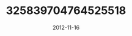 ---
title: "325839704764525518"
cover: "2012-11-16 21.52.21 325839704764525518_46248401"
photo: "2012-11-16 21.52.21 325839704764525518_46248401"
date: "2012-11-16"
type: "photo"
---